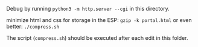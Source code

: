 Debug by running `python3 -m http.server --cgi` in this directory.


minimize html and css for storage in the ESP:
`gzip -k portal.html` or even better: `./compress.sh`

The script (`compress.sh`) should be executed after each edit in this folder.
